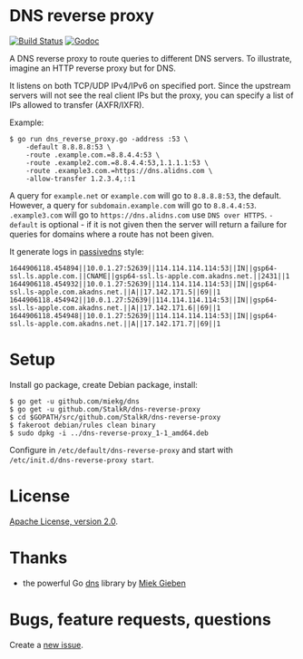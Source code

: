 # DNS reverse proxy #

[![Build Status](https://api.travis-ci.org/StalkR/dns-reverse-proxy.png?branch=master)](https://travis-ci.org/StalkR/dns-reverse-proxy) [![Godoc](https://godoc.org/github.com/StalkR/dns-reverse-proxy?status.png)](https://godoc.org/github.com/StalkR/dns-reverse-proxy)

A DNS reverse proxy to route queries to different DNS servers.
To illustrate, imagine an HTTP reverse proxy but for DNS.

It listens on both TCP/UDP IPv4/IPv6 on specified port.
Since the upstream servers will not see the real client IPs but the proxy,
you can specify a list of IPs allowed to transfer (AXFR/IXFR).

Example:

    $ go run dns_reverse_proxy.go -address :53 \
        -default 8.8.8.8:53 \
        -route .example.com.=8.8.4.4:53 \
        -route .example2.com.=8.8.4.4:53,1.1.1.1:53 \
        -route .example3.com.=https://dns.alidns.com \
        -allow-transfer 1.2.3.4,::1

A query for `example.net` or `example.com` will go to `8.8.8.8:53`, the default.
However, a query for `subdomain.example.com` will go to `8.8.4.4:53`. `.example3.com` will go to `https://dns.alidns.com` use `DNS over HTTPS`. `-default`
is optional - if it is not given then the server will return a failure for
queries for domains where a route has not been given.

It generate logs in [passivedns](https://github.com/gamelinux/passivedns) style:
```
1644906118.454894||10.0.1.27:52639||114.114.114.114:53||IN||gsp64-ssl.ls.apple.com.||CNAME||gsp64-ssl.ls-apple.com.akadns.net.||2431||1
1644906118.454932||10.0.1.27:52639||114.114.114.114:53||IN||gsp64-ssl.ls-apple.com.akadns.net.||A||17.142.171.5||69||1
1644906118.454942||10.0.1.27:52639||114.114.114.114:53||IN||gsp64-ssl.ls-apple.com.akadns.net.||A||17.142.171.6||69||1
1644906118.454948||10.0.1.27:52639||114.114.114.114:53||IN||gsp64-ssl.ls-apple.com.akadns.net.||A||17.142.171.7||69||1
```

# Setup #

Install go package, create Debian package, install:

    $ go get -u github.com/miekg/dns
    $ go get -u github.com/StalkR/dns-reverse-proxy
    $ cd $GOPATH/src/github.com/StalkR/dns-reverse-proxy
    $ fakeroot debian/rules clean binary
    $ sudo dpkg -i ../dns-reverse-proxy_1-1_amd64.deb

Configure in `/etc/default/dns-reverse-proxy` and start with `/etc/init.d/dns-reverse-proxy start`.

<!--
Alternatively with debuild:
  rm -f ../dns-reverse-proxy_*
Build unsigned:
  debuild --preserve-envvar PATH --preserve-envvar GOPATH -us -uc
Build with signed dsc and changes:
  debuild --preserve-envvar PATH --preserve-envvar GOPATH
Debuild asks for the orig tarball, you can proceed (y) or create it with:
  tar zcf ../dns-reverse-proxy_1.orig.tar.gz --exclude debian --exclude .git --exclude .gitignore .
-->

# License #

[Apache License, version 2.0](http://www.apache.org/licenses/LICENSE-2.0).

# Thanks #

- the powerful Go [dns](https://github.com/miekg/dns) library by [Miek Gieben](https://github.com/miekg)

# Bugs, feature requests, questions #

Create a [new issue](https://github.com/StalkR/dns-reverse-proxy/issues/new).
